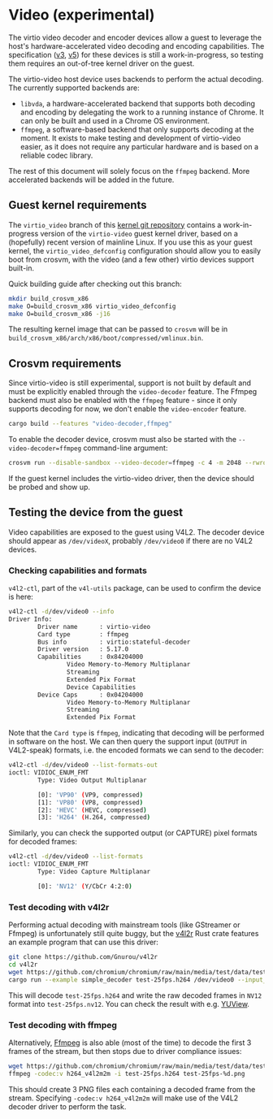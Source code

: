 # Video (experimental)

The virtio video decoder and encoder devices allow a guest to leverage the host's
hardware-accelerated video decoding and encoding capabilities. The specification ([v3], [v5]) for
these devices is still a work-in-progress, so testing them requires an out-of-tree kernel driver on
the guest.

The virtio-video host device uses backends to perform the actual decoding. The currently supported
backends are:

- `libvda`, a hardware-accelerated backend that supports both decoding and encoding by delegating
  the work to a running instance of Chrome. It can only be built and used in a Chrome OS
  environment.
- `ffmpeg`, a software-based backend that only supports decoding at the moment. It exists to make
  testing and development of virtio-video easier, as it does not require any particular hardware and
  is based on a reliable codec library.

The rest of this document will solely focus on the `ffmpeg` backend. More accelerated backends will
be added in the future.

## Guest kernel requirements

The `virtio_video` branch of this [kernel git repository](https://github.com/Gnurou/linux) contains
a work-in-progress version of the `virtio-video` guest kernel driver, based on a (hopefully) recent
version of mainline Linux. If you use this as your guest kernel, the `virtio_video_defconfig`
configuration should allow you to easily boot from crosvm, with the video (and a few other) virtio
devices support built-in.

Quick building guide after checking out this branch:

```sh
mkdir build_crosvm_x86
make O=build_crosvm_x86 virtio_video_defconfig
make O=build_crosvm_x86 -j16
```

The resulting kernel image that can be passed to `crosvm` will be in
`build_crosvm_x86/arch/x86/boot/compressed/vmlinux.bin`.

## Crosvm requirements

Since virtio-video is still experimental, support is not built by default and must be explicitly
enabled through the `video-decoder` feature. The Ffmpeg backend must also be enabled with the
`ffmpeg` feature - since it only supports decoding for now, we don't enable the `video-encoder`
feature.

```sh
cargo build --features "video-decoder,ffmpeg"
```

To enable the decoder device, crosvm must also be started with the `--video-decoder=ffmpeg`
command-line argument:

```sh
crosvm run --disable-sandbox --video-decoder=ffmpeg -c 4 -m 2048 --rwroot /path/to/disk.img --serial type=stdout,hardware=virtio-console,console=true,stdin=true /path/to/vmlinux.bin
```

If the guest kernel includes the virtio-video driver, then the device should be probed and show up.

## Testing the device from the guest

Video capabilities are exposed to the guest using V4L2. The decoder device should appear as
`/dev/videoX`, probably `/dev/video0` if there are no V4L2 devices.

### Checking capabilities and formats

`v4l2-ctl`, part of the `v4l-utils` package, can be used to confirm the device is here:

```sh
v4l2-ctl -d/dev/video0 --info
Driver Info:
        Driver name      : virtio-video
        Card type        : ffmpeg
        Bus info         : virtio:stateful-decoder
        Driver version   : 5.17.0
        Capabilities     : 0x84204000
                Video Memory-to-Memory Multiplanar
                Streaming
                Extended Pix Format
                Device Capabilities
        Device Caps      : 0x04204000
                Video Memory-to-Memory Multiplanar
                Streaming
                Extended Pix Format
```

Note that the `Card type` is `ffmpeg`, indicating that decoding will be performed in software on the
host. We can then query the support input (`OUTPUT` in V4L2-speak) formats, i.e. the encoded formats
we can send to the decoder:

```sh
v4l2-ctl -d/dev/video0 --list-formats-out
ioctl: VIDIOC_ENUM_FMT
        Type: Video Output Multiplanar

        [0]: 'VP90' (VP9, compressed)
        [1]: 'VP80' (VP8, compressed)
        [2]: 'HEVC' (HEVC, compressed)
        [3]: 'H264' (H.264, compressed)
```

Similarly, you can check the supported output (or CAPTURE) pixel formats for decoded frames:

```sh
v4l2-ctl -d/dev/video0 --list-formats
ioctl: VIDIOC_ENUM_FMT
        Type: Video Capture Multiplanar

        [0]: 'NV12' (Y/CbCr 4:2:0)
```

### Test decoding with v4l2r

Performing actual decoding with mainstream tools (like GStreamer or Ffmpeg) is unfortunately still
quite buggy, but the [v4l2r](https://github.com/Gnurou/v4l2r) Rust crate features an example program
that can use this driver:

```sh
git clone https://github.com/Gnurou/v4l2r
cd v4l2r
wget https://github.com/chromium/chromium/raw/main/media/test/data/test-25fps.h264
cargo run --example simple_decoder test-25fps.h264 /dev/video0 --input_format h264 --save test-25fps.nv12
```

This will decode `test-25fps.h264` and write the raw decoded frames in `NV12` format into
`test-25fps.nv12`. You can check the result with e.g. [YUView](https://github.com/IENT/YUView).

### Test decoding with ffmpeg

Alternatively, [Ffmpeg](https://ffmpeg.org/) is also able (most of the time) to decode the first 3
frames of the stream, but then stops due to driver compliance issues:

```sh
wget https://github.com/chromium/chromium/raw/main/media/test/data/test-25fps.h264
ffmpeg -codec:v h264_v4l2m2m -i test-25fps.h264 test-25fps-%d.png
```

This should create 3 PNG files each containing a decoded frame from the stream. Specifying
`-codec:v h264_v4l2m2m` will make use of the V4L2 decoder driver to perform the task.

[v3]: https://markmail.org/message/dmw3pr4fuajvarth
[v5]: https://markmail.org/message/zqxmuf5x7aosbmmm
